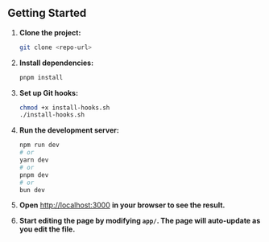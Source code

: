 ## Getting Started


1. **Clone the project:**

   ```bash
   git clone <repo-url>
   ```

2. **Install dependencies:**

   ```bash
   pnpm install
   ```

3. **Set up Git hooks:**

   ```bash
   chmod +x install-hooks.sh
   ./install-hooks.sh
   ```

4. **Run the development server:**

   ```bash
   npm run dev
   # or
   yarn dev
   # or
   pnpm dev
   # or
   bun dev
   ```

5. **Open** [http://localhost:3000](http://localhost:3000) **in your browser to see the result.**

6. **Start editing the page by modifying `app/`. The page will auto-update as you edit the file.**
